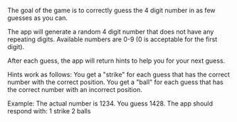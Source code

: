 The goal of the game is to correctly guess the 4 digit number in as few guesses as you can.

The app will generate a random 4 digit number that does not have any repeating digits. Available numbers are 0-9 (0 is acceptable for the first digit).

After each guess, the app will return hints to help you for your next guess.

Hints work as follows:
You get a "strike" for each guess that has the correct number with the correct position.
You get a "ball" for each guess that has the correct number with an incorrect position.

Example:
The actual number is 1234.
You guess 1428.
The app should respond with:
  1 strike
  2 balls
